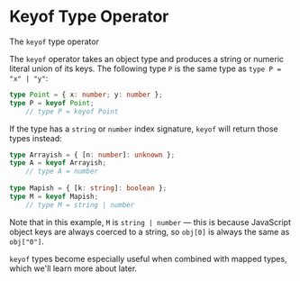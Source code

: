 # Keyof Type Operator

The `keyof` type operator

The `keyof` operator takes an object type and produces a string or numeric literal union of its keys. The following type `P` is the same type as `type P = "x" | "y"`:

```ts
type Point = { x: number; y: number };
type P = keyof Point;
    // type P = keyof Point
```

If the type has a `string` or `number` index signature, `keyof` will return those types instead:

```ts
type Arrayish = { [n: number]: unknown };
type A = keyof Arrayish;
    // type A = number
 
type Mapish = { [k: string]: boolean };
type M = keyof Mapish;
    // type M = string | number
```

Note that in this example, `M` is `string | number` — this is because JavaScript object keys are always coerced to a string, so `obj[0]` is always the same as `obj["0"]`.

`keyof` types become especially useful when combined with mapped types, which we'll learn more about later.

